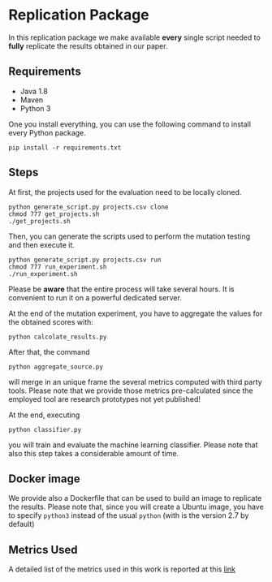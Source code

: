 # Replication Package 

In this replication package we make available **every** single script needed to **fully** replicate the results obtained in our paper.

## Requirements

* Java 1.8
* Maven 
* Python 3

One you install everything, you can use the following command to install every Python package.

`pip install -r requirements.txt`

## Steps

At first, the projects used for the evaluation need to be locally cloned.

```
python generate_script.py projects.csv clone
chmod 777 get_projects.sh
./get_projects.sh
```

Then, you can generate the scripts used to perform the mutation testing and then execute it.

```
python generate_script.py projects.csv run
chmod 777 run_experiment.sh
./run_experiment.sh
```

Please be **aware** that the entire process will take several hours. It is convenient to run it on a powerful dedicated server.

At the end of the mutation experiment, you have to aggregate the values for the obtained scores with:

```
python calcolate_results.py
```

After that, the command 
```
python aggregate_source.py
```
will merge in an unique frame the several metrics computed with third party tools. Please note that we provide those metrics pre-calculated since the employed tool are research prototypes not yet published!

At the end, executing 
```
python classifier.py
```
you will train and evaluate the machine learning classifier.
Please note that also this step takes a considerable amount of time.

## Docker image
We provide also a Dockerfile that can be used to build an image to replicate the results. Please note that, since you will create a Ubuntu image, you have to specify `python3` instead of the usual `python` (with is the version 2.7 by default)

## Metrics Used

A detailed list of the metrics used in this work is reported at this [link](https://github.com/icsme2018sub/replication-package/blob/master/metrics.md) 